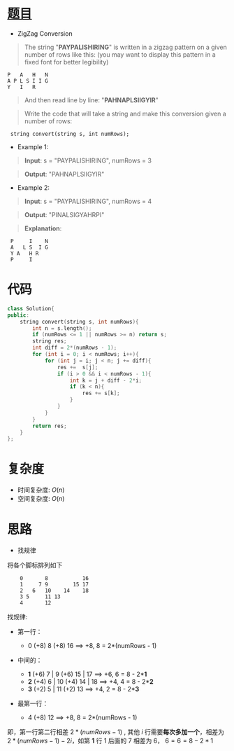 # [题目](https://leetcode.com/problems/zigzag-conversion/)

* ZigZag Conversion

> The string "**PAYPALISHIRING**" is written in a zigzag pattern on a given number of rows like this: (you may want to display this pattern in a fixed font for better legibility)

    P   A   H   N 
    A P L S I I G
    Y   I   R
> And then read line by line: "**PAHNAPLSIIGYIR**"

> Write the code that will take a string and make this conversion given a number of rows:

     string convert(string s, int numRows);

* Example 1:

> **Input**: s = "PAYPALISHIRING", numRows = 3

> **Output**: "PAHNAPLSIIGYIR"


* Example 2:

> **Input**: s = "PAYPALISHIRING", numRows = 4

> **Output**: "PINALSIGYAHRPI"

> **Explanation**:

     P     I    N
     A   L S  I G
     Y A   H R
     P     I



# 代码

```cpp
class Solution{
public:
    string convert(string s, int numRows){
        int n = s.length();
        if (numRows <= 1 || numRows >= n) return s;
        string res;
        int diff = 2*(numRows - 1);
        for (int i = 0; i < numRows; i++){
            for (int j = i; j < n; j += diff){
                res +=  s[j];
                if (i > 0 && i < numRows - 1){
                    int k = j + diff - 2*i;
                    if (k < n){
                        res += s[k];
                    }
                }
            }
        }
        return res;
    }
};
```

# 复杂度
* 时间复杂度: $O(n)$
* 空间复杂度: $O(n)$

# 思路

* 找规律

将各个脚标排列如下

		0       8           16
		1     7 9        15 17
		2   6   10    14    18
		3 5     11 13
		4       12 
找规律:

- 第一行：
    - 0 (+8) 8 (+8) 16 ==> +8, 8 = 2*(numRows - 1)
- 中间的：
   - **1** (+6) 7 | 9 (+6)  15 | 17 ==> +6, 6 = 8 - 2***1** 
   - **2** (+4) 6 | 10 (+4) 14 | 18 ==> +4, 4 = 8 - 2***2**
   - **3** (+2) 5 | 11 (+2) 13 ==> +4, 2 = 8 - 2***3**
 
- 最第一行：
    - 4 (+8) 12 ==> +8, 8 = 2*(numRows - 1)
    
即，第一行第二行相差 $2*(numRows - 1)$ , 其他 $i$ 行需要**每次多加一个**，相差为 $2*(numRows - 1) - 2i$，如第 **1** 行 1 后面的 7 相差为 6， $6  = 6 = 8 - 2*1$
